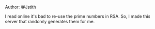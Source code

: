 Author: @Jstith

I read online it's bad to re-use the prime numbers in RSA. So, I made this server that randomly generates them for me.
